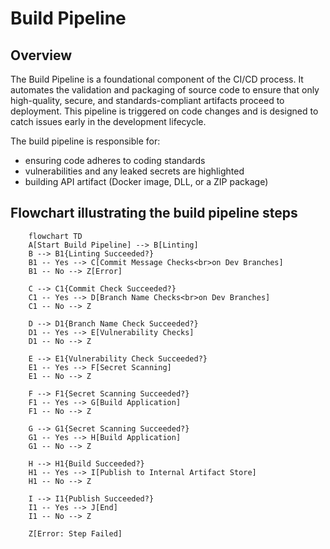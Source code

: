 # Build Pipeline

## Overview

The Build Pipeline is a foundational component of the CI/CD process. It automates the validation and packaging of source code to ensure that only high-quality, secure, and standards-compliant artifacts proceed to deployment. This pipeline is triggered on code changes and is designed to catch issues early in the development lifecycle.

The build pipeline is responsible for:

- ensuring code adheres to coding standards
- vulnerabilities and any leaked secrets are highlighted
- building API artifact (Docker image, DLL, or a ZIP package)

## Flowchart illustrating the build pipeline steps
``` mermaid
	flowchart TD
    A[Start Build Pipeline] --> B[Linting]
    B --> B1{Linting Succeeded?}
    B1 -- Yes --> C[Commit Message Checks<br>on Dev Branches]
    B1 -- No --> Z[Error]

    C --> C1{Commit Check Succeeded?}
    C1 -- Yes --> D[Branch Name Checks<br>on Dev Branches]
    C1 -- No --> Z

    D --> D1{Branch Name Check Succeeded?}
    D1 -- Yes --> E[Vulnerability Checks]
    D1 -- No --> Z

    E --> E1{Vulnerability Check Succeeded?}
    E1 -- Yes --> F[Secret Scanning]
    E1 -- No --> Z

    F --> F1{Secret Scanning Succeeded?}
    F1 -- Yes --> G[Build Application]
    F1 -- No --> Z

    G --> G1{Secret Scanning Succeeded?}
    G1 -- Yes --> H[Build Application]
    G1 -- No --> Z

    H --> H1{Build Succeeded?}
    H1 -- Yes --> I[Publish to Internal Artifact Store]
    H1 -- No --> Z

    I --> I1{Publish Succeeded?}
    I1 -- Yes --> J[End]
    I1 -- No --> Z

    Z[Error: Step Failed] 
```